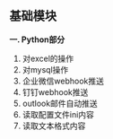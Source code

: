 ## 基础模块

**一. Python部分**
1. 对excel的操作
2. 对mysql操作
3. 企业微信webhook推送
4. 钉钉webhook推送
5. outlook邮件自动推送
6. 读取配置文件ini内容
7. 读取文本格式内容
